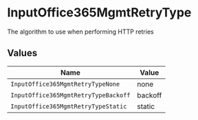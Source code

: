 # InputOffice365MgmtRetryType

The algorithm to use when performing HTTP retries


## Values

| Name                                 | Value                                |
| ------------------------------------ | ------------------------------------ |
| `InputOffice365MgmtRetryTypeNone`    | none                                 |
| `InputOffice365MgmtRetryTypeBackoff` | backoff                              |
| `InputOffice365MgmtRetryTypeStatic`  | static                               |